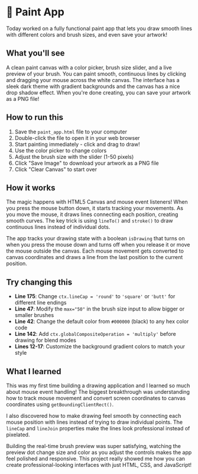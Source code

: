 # 🎨 Paint App

Today worked on a fully functional paint app that lets you draw smooth lines with different colors and brush sizes, and even save your artwork!

## What you'll see

A clean paint canvas with a color picker, brush size slider, and a live preview of your brush. You can paint smooth, continuous lines by clicking and dragging your mouse across the white canvas. The interface has a sleek dark theme with gradient backgrounds and the canvas has a nice drop shadow effect. When you're done creating, you can save your artwork as a PNG file!

## How to run this

1. Save the `paint_app.html` file to your computer
2. Double-click the file to open it in your web browser
3. Start painting immediately - click and drag to draw!
4. Use the color picker to change colors
5. Adjust the brush size with the slider (1-50 pixels)
6. Click "Save Image" to download your artwork as a PNG file
7. Click "Clear Canvas" to start over

## How it works

The magic happens with HTML5 Canvas and mouse event listeners! When you press the mouse button down, it starts tracking your movements. As you move the mouse, it draws lines connecting each position, creating smooth curves. The key trick is using `lineTo()` and `stroke()` to draw continuous lines instead of individual dots.

The app tracks your drawing state with a boolean `isDrawing` that turns on when you press the mouse down and turns off when you release it or move the mouse outside the canvas. Each mouse movement gets converted to canvas coordinates and draws a line from the last position to the current position.

## Try changing this

- **Line 175**: Change `ctx.lineCap = 'round'` to `'square'` or `'butt'` for different line endings
- **Line 47**: Modify the `max="50"` in the brush size input to allow bigger or smaller brushes
- **Line 42**: Change the default color from `#000000` (black) to any hex color code
- **Line 142**: Add `ctx.globalCompositeOperation = 'multiply'` before drawing for blend modes
- **Lines 12-17**: Customize the background gradient colors to match your style

## What I learned

This was my first time building a drawing application and I learned so much about mouse event handling! The biggest breakthrough was understanding how to track mouse movement and convert screen coordinates to canvas coordinates using `getBoundingClientRect()`. 

I also discovered how to make drawing feel smooth by connecting each mouse position with lines instead of trying to draw individual points. The `lineCap` and `lineJoin` properties make the lines look professional instead of pixelated.

Building the real-time brush preview was super satisfying, watching the preview dot change size and color as you adjust the controls makes the app feel polished and responsive. This project really showed me how you can create professional-looking interfaces with just HTML, CSS, and JavaScript! 
